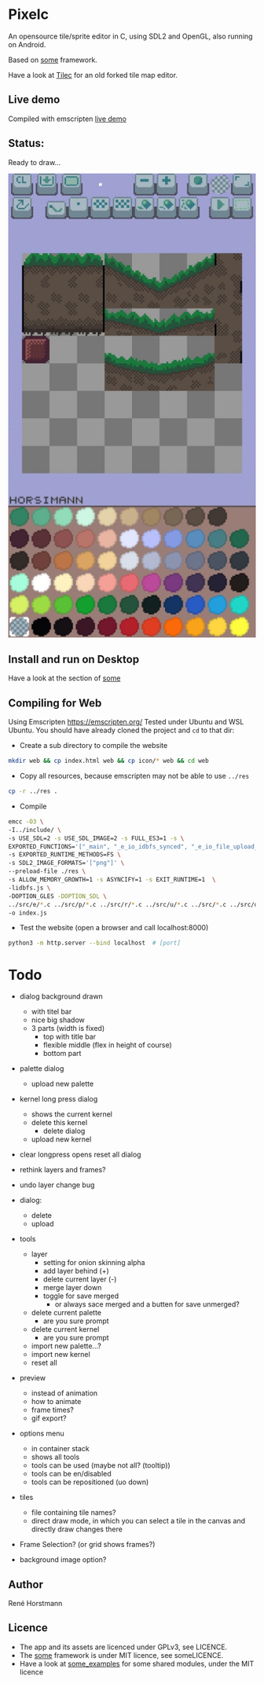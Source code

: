 # Pixelc
An opensource tile/sprite editor in C, using SDL2 and OpenGL, also running on Android.

Based on [some](https://github.com/renehorstmann/some) framework.

Have a look at [Tilec](https://github.com/renehorstmann/Tilec) for an old forked tile map editor.

## Live demo
Compiled with emscripten [live demo](https://renehorstmann.github.io/pixelc)

## Status:
Ready to draw...

![example_image](example.jpg)

## Install and run on Desktop
Have a look at the section of [some](https://github.com/renehorstmann/some)


## Compiling for Web
Using Emscripten https://emscripten.org/
Tested under Ubuntu and WSL Ubuntu.
You should have already cloned the project and `cd` to that dir:

- Create a sub directory to compile the website
```sh
mkdir web && cp index.html web && cp icon/* web && cd web
```

- Copy all resources, because emscripten may not be able to use `../res`
```sh
cp -r ../res .
```

- Compile
```sh
emcc -O3 \
-I../include/ \
-s USE_SDL=2 -s USE_SDL_IMAGE=2 -s FULL_ES3=1 -s \
EXPORTED_FUNCTIONS='["_main", "_e_io_idbfs_synced", "_e_io_file_upload_done"]' \
-s EXPORTED_RUNTIME_METHODS=FS \
-s SDL2_IMAGE_FORMATS='["png"]' \
--preload-file ./res \
-s ALLOW_MEMORY_GROWTH=1 -s ASYNCIFY=1 -s EXIT_RUNTIME=1  \
-lidbfs.js \
-DOPTION_GLES -DOPTION_SDL \
../src/e/*.c ../src/p/*.c ../src/r/*.c ../src/u/*.c ../src/*.c ../src/dialog/*.c ../src/tool/*.c \
-o index.js
```

- Test the website (open a browser and call localhost:8000)
```sh
python3 -m http.server --bind localhost  # [port]
```


# Todo

- dialog background drawn
  - with titel bar
  - nice big shadow
  - 3 parts (width is fixed)
    - top with title bar
    - flexible middle (flex in height of course)
    - bottom part
    
- palette dialog
  - upload new palette
  
- kernel long press dialog
  - shows the current kernel
  - delete this kernel
    - delete dialog
  - upload new kernel
  
- clear longpress opens reset all dialog

- rethink layers and frames?

- undo layer change bug
- dialog:
  - delete
  - upload
- tools
  - layer
    - setting for onion skinning alpha
    - add layer behind (+)
    - delete current layer (-)
    - merge layer down
    - toggle for save merged
      - or always sace merged and a butten for save unmerged?
  - delete current palette
    - are you sure prompt
  - delete current kernel
    - are you sure prompt
  - import new palette...?
  - import new kernel
  - reset all
- preview
  - instead of animation
  - how to animate
  - frame times?
  - gif export?
- options menu
  - in container stack
  - shows all tools
  - tools can be used (maybe not all? (tooltip))
  - tools can be en/disabled
  - tools can be repositioned (uo down)

- tiles
  - file containing tile names?
  - direct draw mode, in which you can select a tile in the canvas and directly draw changes there
- Frame Selection? (or grid shows frames?)
- background image option?


## Author
René Horstmann

## Licence
- The app and its assets are licenced under GPLv3, see LICENCE.
- The [some](https://github.com/renehorstmann/some) framework is under MIT licence, see someLICENCE.
- Have a look at [some_examples](https://github.com/renehorstmann/some_examples) for some shared modules, under the MIT licence

